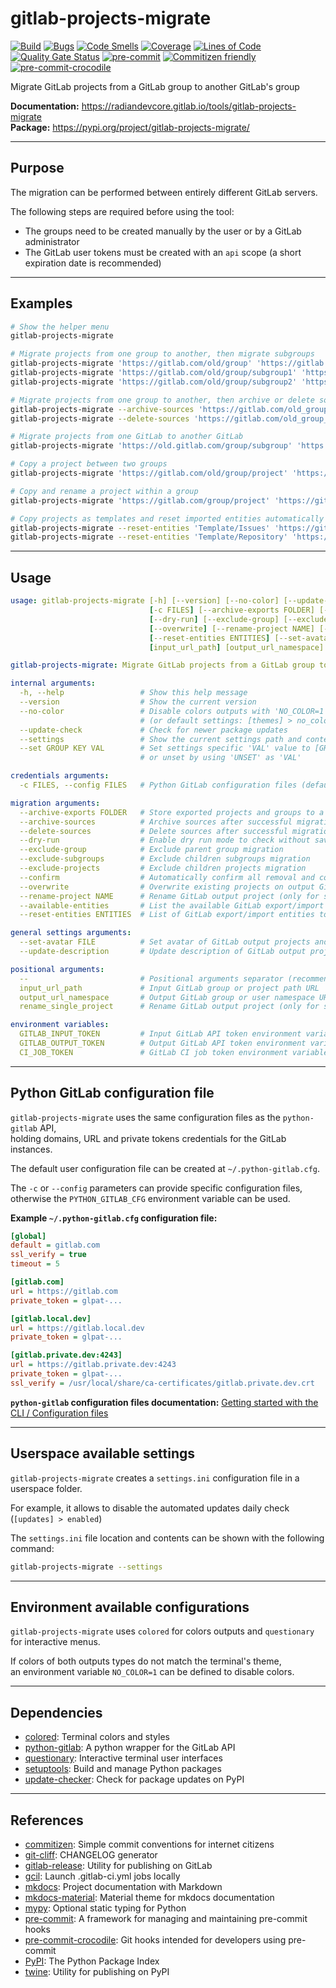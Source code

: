 # gitlab-projects-migrate

<!-- markdownlint-disable no-inline-html -->

[![Build](https://gitlab.com/RadianDevCore/tools/gitlab-projects-migrate/badges/main/pipeline.svg)](https://gitlab.com/RadianDevCore/tools/gitlab-projects-migrate/-/commits/main/)
[![Bugs](https://sonarcloud.io/api/project_badges/measure?project=RadianDevCore_gitlab-projects-migrate&metric=bugs)](https://sonarcloud.io/dashboard?id=RadianDevCore_gitlab-projects-migrate)
[![Code Smells](https://sonarcloud.io/api/project_badges/measure?project=RadianDevCore_gitlab-projects-migrate&metric=code_smells)](https://sonarcloud.io/dashboard?id=RadianDevCore_gitlab-projects-migrate)
[![Coverage](https://sonarcloud.io/api/project_badges/measure?project=RadianDevCore_gitlab-projects-migrate&metric=coverage)](https://sonarcloud.io/dashboard?id=RadianDevCore_gitlab-projects-migrate)
[![Lines of Code](https://sonarcloud.io/api/project_badges/measure?project=RadianDevCore_gitlab-projects-migrate&metric=ncloc)](https://sonarcloud.io/dashboard?id=RadianDevCore_gitlab-projects-migrate)
[![Quality Gate Status](https://sonarcloud.io/api/project_badges/measure?project=RadianDevCore_gitlab-projects-migrate&metric=alert_status)](https://sonarcloud.io/dashboard?id=RadianDevCore_gitlab-projects-migrate)
[![pre-commit](https://img.shields.io/badge/pre--commit-enabled-brightgreen?logo=pre-commit)](https://github.com/pre-commit/pre-commit)
[![Commitizen friendly](https://img.shields.io/badge/commitizen-friendly-brightgreen.svg)](https://commitizen-tools.github.io/commitizen/)
[![pre-commit-crocodile](https://img.shields.io/badge/pre--commit--crocodile-enabled-brightgreen?logo=gitlab)](https://radiandevcore.gitlab.io/tools/pre-commit-crocodile)

Migrate GitLab projects from a GitLab group to another GitLab's group

**Documentation:** <https://radiandevcore.gitlab.io/tools/gitlab-projects-migrate>  
**Package:** <https://pypi.org/project/gitlab-projects-migrate/>

---

## Purpose

The migration can be performed between entirely different GitLab servers.

The following steps are required before using the tool:

- The groups need to be created manually by the user or by a GitLab administrator
- The GitLab user tokens must be created with an `api` scope (a short expiration date is recommended)

---

## Examples

<!-- prettier-ignore-start -->

```bash
# Show the helper menu
gitlab-projects-migrate

# Migrate projects from one group to another, then migrate subgroups
gitlab-projects-migrate 'https://gitlab.com/old/group' 'https://gitlab.com/new/group'
gitlab-projects-migrate 'https://gitlab.com/old/group/subgroup1' 'https://gitlab.com/new/group/subgroup1'
gitlab-projects-migrate 'https://gitlab.com/old/group/subgroup2' 'https://gitlab.com/new/group/subgroup2'

# Migrate projects from one group to another, then archive or delete sources
gitlab-projects-migrate --archive-sources 'https://gitlab.com/old_group_1' 'https://gitlab.com/new_group_1'
gitlab-projects-migrate --delete-sources 'https://gitlab.com/old_group_2' 'https://gitlab.com/new_group_2'

# Migrate projects from one GitLab to another GitLab
gitlab-projects-migrate 'https://old.gitlab.com/group/subgroup' 'https://new.gitlab.com'

# Copy a project between two groups
gitlab-projects-migrate 'https://gitlab.com/old/group/project' 'https://gitlab.com/new/group'

# Copy and rename a project within a group
gitlab-projects-migrate 'https://gitlab.com/group/project' 'https://gitlab.com/group' 'new_project_name'

# Copy projects as templates and reset imported entities automatically
gitlab-projects-migrate --reset-entities 'Template/Issues' 'https://gitlab.com/group/template_issues' 'https://gitlab.com/group' 'issues'
gitlab-projects-migrate --reset-entities 'Template/Repository' 'https://gitlab.com/group/template_repository' 'https://gitlab.com/group' 'repository'
```

<!-- prettier-ignore-end -->

---

## Usage

<!-- prettier-ignore-start -->
<!-- readme-help-start -->

```yaml
usage: gitlab-projects-migrate [-h] [--version] [--no-color] [--update-check] [--settings] [--set GROUP KEY VAL]
                               [-c FILES] [--archive-exports FOLDER] [--archive-sources | --delete-sources]
                               [--dry-run] [--exclude-group] [--exclude-subgroups] [--exclude-projects] [--confirm]
                               [--overwrite] [--rename-project NAME] [--available-entities]
                               [--reset-entities ENTITIES] [--set-avatar FILE] [--update-description] [--]
                               [input_url_path] [output_url_namespace] [rename_single_project]

gitlab-projects-migrate: Migrate GitLab projects from a GitLab group to another GitLab's group

internal arguments:
  -h, --help                 # Show this help message
  --version                  # Show the current version
  --no-color                 # Disable colors outputs with 'NO_COLOR=1'
                             # (or default settings: [themes] > no_color)
  --update-check             # Check for newer package updates
  --settings                 # Show the current settings path and contents
  --set GROUP KEY VAL        # Set settings specific 'VAL' value to [GROUP] > KEY
                             # or unset by using 'UNSET' as 'VAL'

credentials arguments:
  -c FILES, --config FILES   # Python GitLab configuration files (default: PYTHON_GITLAB_CFG environment)

migration arguments:
  --archive-exports FOLDER   # Store exported projects and groups to a folder
  --archive-sources          # Archive sources after successful migration
  --delete-sources           # Delete sources after successful migration
  --dry-run                  # Enable dry run mode to check without saving
  --exclude-group            # Exclude parent group migration
  --exclude-subgroups        # Exclude children subgroups migration
  --exclude-projects         # Exclude children projects migration
  --confirm                  # Automatically confirm all removal and contents warnings
  --overwrite                # Overwrite existing projects on output GitLab
  --rename-project NAME      # Rename GitLab output project (only for single input project)
  --available-entities       # List the available GitLab export/import entities known by the tool
  --reset-entities ENTITIES  # List of GitLab export/import entities to reset separated by "," (default: Members)

general settings arguments:
  --set-avatar FILE          # Set avatar of GitLab output projects and groups
  --update-description       # Update description of GitLab output projects and groups automatically

positional arguments:
  --                         # Positional arguments separator (recommended)
  input_url_path             # Input GitLab group or project path URL
  output_url_namespace       # Output GitLab group or user namespace URL
  rename_single_project      # Rename GitLab output project (only for single input project)

environment variables:
  GITLAB_INPUT_TOKEN         # Input GitLab API token environment variable (fallback: GITLAB_TOKEN)
  GITLAB_OUTPUT_TOKEN        # Output GitLab API token environment variable (fallback: GITLAB_TOKEN)
  CI_JOB_TOKEN               # GitLab CI job token environment variable (CI only)
```

<!-- readme-help-stop -->
<!-- prettier-ignore-end -->

---

## Python GitLab configuration file

`gitlab-projects-migrate` uses the same configuration files as the `python-gitlab` API,  
holding domains, URL and private tokens credentials for the GitLab instances.

The default user configuration file can be created at `~/.python-gitlab.cfg`.

The `-c` or `--config` parameters can provide specific configuration files,  
otherwise the `PYTHON_GITLAB_CFG` environment variable can be used.

**Example `~/.python-gitlab.cfg` configuration file:**

```ini
[global]
default = gitlab.com
ssl_verify = true
timeout = 5

[gitlab.com]
url = https://gitlab.com
private_token = glpat-...

[gitlab.local.dev]
url = https://gitlab.local.dev
private_token = glpat-...

[gitlab.private.dev:4243]
url = https://gitlab.private.dev:4243
private_token = glpat-...
ssl_verify = /usr/local/share/ca-certificates/gitlab.private.dev.crt
```


**`python-gitlab` configuration files documentation:** [Getting started with the CLI / Configuration files](https://python-gitlab.readthedocs.io/en/stable/cli-usage.html#configuration-files)

---

## Userspace available settings

`gitlab-projects-migrate` creates a `settings.ini` configuration file in a userspace folder.

For example, it allows to disable the automated updates daily check (`[updates] > enabled`)

The `settings.ini` file location and contents can be shown with the following command:

```bash
gitlab-projects-migrate --settings
```

---

## Environment available configurations

`gitlab-projects-migrate` uses `colored` for colors outputs and `questionary` for interactive menus.

If colors of both outputs types do not match the terminal's theme,  
an environment variable `NO_COLOR=1` can be defined to disable colors.

---

## Dependencies

- [colored](https://pypi.org/project/colored/): Terminal colors and styles
- [python-gitlab](https://pypi.org/project/python-gitlab/): A python wrapper for the GitLab API
- [questionary](https://pypi.org/project/questionary/): Interactive terminal user interfaces
- [setuptools](https://pypi.org/project/setuptools/): Build and manage Python packages
- [update-checker](https://pypi.org/project/update-checker/): Check for package updates on PyPI

---

## References

- [commitizen](https://pypi.org/project/commitizen/): Simple commit conventions for internet citizens
- [git-cliff](https://github.com/orhun/git-cliff): CHANGELOG generator
- [gitlab-release](https://pypi.org/project/gitlab-release/): Utility for publishing on GitLab
- [gcil](https://radiandevcore.gitlab.io/tools/gcil): Launch .gitlab-ci.yml jobs locally
- [mkdocs](https://www.mkdocs.org/): Project documentation with Markdown
- [mkdocs-material](https://squidfunk.github.io/mkdocs-material/): Material theme for mkdocs documentation
- [mypy](https://pypi.org/project/mypy/): Optional static typing for Python
- [pre-commit](https://pre-commit.com/): A framework for managing and maintaining pre-commit hooks
- [pre-commit-crocodile](https://radiandevcore.gitlab.io/tools/pre-commit-crocodile): Git hooks intended for developers using pre-commit
- [PyPI](https://pypi.org/): The Python Package Index
- [twine](https://pypi.org/project/twine/): Utility for publishing on PyPI

